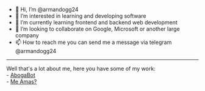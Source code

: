 - 👋 Hi, I’m @armandogg24
- 👀 I’m interested in learning and developing software
- 🌱 I’m currently learning frontend and backend web development
- 💞️ I’m looking to collaborate on Google, Microsoft or another large company
- 📫 How to reach me you can send me a message via telegram @armandogg24

<hr>
Well that's a lot about me, here you have some of my work:
<br>
- <a href="https://github.com/armandogg24/AbogaBot">AbogaBot</a>
<br>
- <a href="https://github.com/armandogg24/me_amas">Me Amas?</a>
  

<!---
armandogg24/armandogg24 is a ✨ special ✨ repository because its `README.md` (this file) appears on your GitHub profile.
You can click the Preview link to take a look at your changes.
--->
